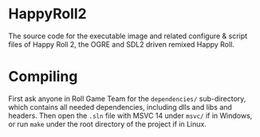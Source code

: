 # HappyRoll2
The source code for the executable image and related configure &amp; script files of Happy Roll 2, the OGRE and SDL2 driven remixed Happy Roll.

# Compiling
First ask anyone in Roll Game Team for the `dependencies/` sub-directory, which contains all needed dependencies, including dlls and libs and headers. Then open the `.sln` file with MSVC 14 under `msvc/` if in Windows, or run `make` under the root directory of the project if in Linux.
